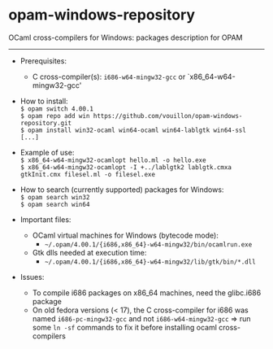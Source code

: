 opam-windows-repository
=======================

OCaml cross-compilers for Windows: packages description for OPAM

---

* Prerequisites:
  * C cross-compiler(s): `i686-w64-mingw32-gcc` or `x86_64-w64-mingw32-gcc'

* How to install:  
  `$ opam switch 4.00.1`  
  `$ opam repo add win https://github.com/vouillon/opam-windows-repository.git`  
  `$ opam install win32-ocaml win64-ocaml win64-lablgtk win64-ssl [...]`  

* Example of use:  
  `$ x86_64-w64-mingw32-ocamlopt hello.ml -o hello.exe`  
  `$ x86_64-w64-mingw32-ocamlopt -I +../lablgtk2 lablgtk.cmxa gtkInit.cmx
     filesel.ml -o filesel.exe`  

* How to search (currently supported) packages for Windows:  
  `$ opam search win32`  
  `$ opam search win64`  

* Important files:
  * OCaml virtual machines for Windows (bytecode mode):
    * `~/.opam/4.00.1/{i686,x86_64}-w64-mingw32/bin/ocamlrun.exe`
  * Gtk dlls needed at execution time:
    * `~/.opam/4.00.1/{i686,x86_64}-w64-mingw32/lib/gtk/bin/*.dll`

* Issues:
  * To compile i686 packages on x86_64 machines, need the glibc.i686 package
  * On old fedora versions (< 17), the C cross-compiler for i686 was named
    `i686-pc-mingw32-gcc` and not `i686-w64-mingw32-gcc` => run
    some `ln -sf` commands to fix it before installing ocaml cross-compilers
